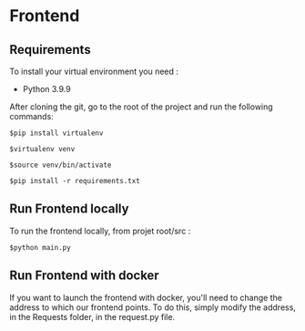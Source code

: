 # Frontend



## Requirements

To install your virtual environment you need :

- Python 3.9.9

After cloning the git, go to the root of the project and run the following commands:  

```
$pip install virtualenv
```
```
$virtualenv venv
```

```
$source venv/bin/activate
```

```
$pip install -r requirements.txt
```

## Run Frontend locally

To run the frontend locally, from projet root/src :
```
$python main.py
```

## Run Frontend with docker

If you want to launch the frontend with docker, you'll need to change the address to which our frontend points. To do this, simply modify the address, in the Requests folder, in the request.py file.

